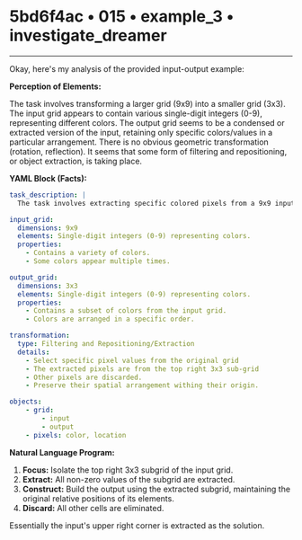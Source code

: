 # 5bd6f4ac • 015 • example_3 • investigate_dreamer

---
Okay, here's my analysis of the provided input-output example:

**Perception of Elements:**

The task involves transforming a larger grid (9x9) into a smaller grid (3x3). The input grid appears to contain various single-digit integers (0-9), representing different colors. The output grid seems to be a condensed or extracted version of the input, retaining only specific colors/values in a particular arrangement. There is no obvious geometric transformation (rotation, reflection). It seems that some form of filtering and repositioning, or object extraction, is taking place.

**YAML Block (Facts):**



```yaml
task_description: |
  The task involves extracting specific colored pixels from a 9x9 input grid and arranging them into a 3x3 output grid.

input_grid:
  dimensions: 9x9
  elements: Single-digit integers (0-9) representing colors.
  properties:
    - Contains a variety of colors.
    - Some colors appear multiple times.

output_grid:
  dimensions: 3x3
  elements: Single-digit integers (0-9) representing colors.
  properties:
    - Contains a subset of colors from the input grid.
    - Colors are arranged in a specific order.

transformation:
  type: Filtering and Repositioning/Extraction
  details:
    - Select specific pixel values from the original grid
    - The extracted pixels are from the top right 3x3 sub-grid
    - Other pixels are discarded.
    - Preserve their spatial arrangement withing their origin.

objects:
    - grid:
        - input
        - output
    - pixels: color, location
```



**Natural Language Program:**

1.  **Focus:** Isolate the top right 3x3 subgrid of the input grid.
2.  **Extract:** All non-zero values of the subgrid are extracted.
3. **Construct:** Build the output using the extracted subgrid, maintaining the original relative positions of its elements.
4. **Discard:** All other cells are eliminated.

Essentially the input's upper right corner is extracted as the solution.

